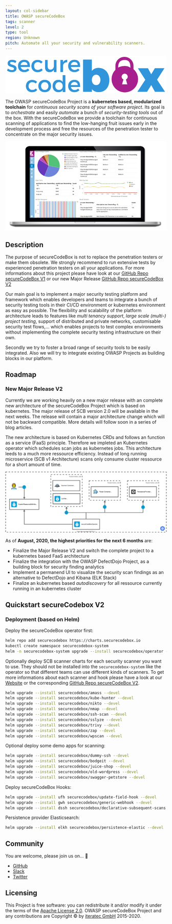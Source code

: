 ```yaml
---
layout: col-sidebar
title: OWASP secureCodeBox
tags: scanner
level: 2
type: tool
region: Unknown
pitch: Automate all your security and vulnerability scanners.
---
```


![logo](assets/images/logo.png "Logo secureCodeBox")

The OWASP secureCodeBox Project is a **kubernetes based, modularized toolchain** for _continuous security scans of your software project_. Its goal is to _orchestrate_ and easily _automate_ a bunch of _security-testing tools_ out of the box. With the secureCodeBox we provide a toolchain for continuous scanning of applications to find the low-hanging fruit issues early in the development process and free the resources of the penetration tester to concentrate on the major security issues.

![laptop with dashboard](assets/images/laptop_with_dashboard.png "Example dashboard")

## Description

The purpose of secureCodeBox is not to replace the penetration testers or make them obsolete. We strongly recommend to run extensive tests by experienced penetration testers on all your applications. For more informations about this project please have look at our [GitHub Repo secureCodeBox V1][scb-github] or our new Major Release [GitHub Repo secureCodeBox V2][scbv2-github]

Our main goal is to implement a major security testing platform and framework which enables developers and teams to integrate a bunch of security testing tools in their CI/CD environment or kubernetes environment as easy as possible. The flexibility and scalability of the platform architecture leads to features like _multi tenancy support_, _large scale (multi-) project testing_, support of distributed and private networks, customisable security test flows,... which enables projects to test complex environments without implementing the complete security testing infrastructure on their own.

Secondly we try to foster a broad range of security tools to be easily integrated. Also we will try to integrate existing OWASP Projects as building blocks in our platform.

## Roadmap

### New Major Release V2
Currently we are working heavily on a new major release with an complete new architecture of the secureCodeBox Project which is based on kubernetes. The major release of SCB version 2.0 will be available in the next weeks. The release will contain a major architecture change which will not be backward compatible. More details will follow soon in a series of blog articles.

The new architecture is based on Kubernetes CRDs and follows an function as a service (FaaS) principle. Therefore we impleted an Kubernetes operator which schedules scan jobs as kubernetes jobs. This architecture leeds to a much more ressource efficiency. Instead of long running microservice (SCB v1 Architecture) scans only consume cluster ressource for a short amount of time.  

![SCBv2 Architecture Overview](assets/images/scbv2-architecture.svg "SCBv2 Architecture Overview")

As of **August, 2020, the highest priorities for the next 6 months** are:

- Finalize the Major Release V2 and switch the complete project to a kubernetes based FaaS architecture
- Finalize the integration with the OWASP DefectDojo Project, as a building block for security finding analytics
- Implement a permanend UI to visualize the security scan findings as an alternative to DefectDojo and Kibana (ELK Stack)
- Finalize an kubernetes based *autodiscovery* for all ressource currently running in an kubernetes cluster

## Quickstart secureCodebox V2

### Deployment (based on Helm)
Deploy the secureCodeBox operator first:

```bash
helm repo add securecodebox https://charts.securecodebox.io
kubectl create namespace securecodebox-system
helm -n securecodebox-system upgrade --install securecodebox/operator --devel
```

Optionally deploy SCB scanner charts for each security scanner you want to use. They should not be installed into the `securecodebox-system` like the operator so that different teams can use different kinds of scanners.
To get more informations about each scanner and hook please have a look at our [Website][scb-website-integrations] or the corresponding [GitHub Repo secureCodeBox V2][scbv2-github].

```bash
helm upgrade --install securecodebox/amass --devel
helm upgrade --install securecodebox/kube-hunter --devel
helm upgrade --install securecodebox/nikto --devel
helm upgrade --install securecodebox/nmap --devel
helm upgrade --install securecodebox/ssh-scan --devel
helm upgrade --install securecodebox/sslyze --devel
helm upgrade --install securecodebox/trivy --devel
helm upgrade --install securecodebox/zap --devel
helm upgrade --install securecodebox/wpscan --devel
```

Optional deploy some demo apps for scanning:

```bash
helm upgrade --install securecodebox/dummy-ssh --devel
helm upgrade --install securecodebox/bodgeit --devel
helm upgrade --install securecodebox/juice-shop --devel
helm upgrade --install securecodebox/old-wordpress --devel
helm upgrade --install securecodebox/swagger-petstore --devel
```

Deploy secureCodeBox Hooks:

```bash
helm upgrade --install ufh securecodebox/update-field-hook --devel
helm upgrade --install gwh securecodebox/generic-webhook --devel
helm upgrade --install dssh securecodebox/declarative-subsequent-scans --devel
```

Persistence provider Elasticsearch:

```bash
helm upgrade --install elkh securecodebox/persistence-elastic --devel
```

## Community

You are welcome, please join us on... 👋

- [GitHub][scb-github]
- [Slack][scb-slack]
- [Twitter][scb-twitter]

## Licensing

This Project is free software: you can redistribute it and/or modify it under the terms of the [Apache License 2.0](https://github.com/secureCodeBox/secureCodeBox/blob/master/LICENSE). OWASP secureCodeBox Project and any contributions are Copyright © by [iteratec GmbH](https://www.iteratec.com) 2015-2020.

[scb-website]: https://www.securecodebox.io/
[scb-website-integrations]: https://www.securecodebox.io/integrations
[scb-github]: https://github.com/secureCodeBox/secureCodeBox
[scbv2-github]: https://github.com/secureCodeBox/secureCodeBox-v2
[scb-twitter]: https://twitter.com/secureCodeBox
[scb-slack]: https://join.slack.com/t/securecodebox/shared_invite/enQtNDU3MTUyOTM0NTMwLTJiNzg3MmU2ZDY2NDFiMGI0Y2FkM2I5Mzc2ZmEzYTcyN2FlN2Y2NDFiZDE5NjAxMjg1M2IxNDViNzE3OTIxMGU
[scb-license]: https://github.com/secureCodeBox/secureCodeBox/blob/master/LICENSE


